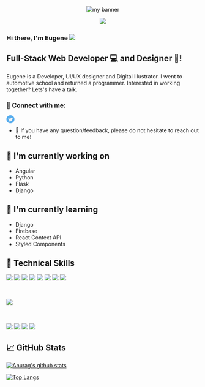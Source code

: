 

<p align="center">
  <img src="https://user-images.githubusercontent.com/95283425/152658597-e5f7116a-6039-41d9-b641-e6fb9ce567f4.png"  height="300px" alt="my banner">
</p>
<p align="center"><img src="https://i.imgur.com/A6bWGFl.gif"/></p>
<h3>
Hi there, I'm Eugene <img src="https://raw.githubusercontent.com/iampavangandhi/iampavangandhi/master/gifs/Hi.gif" width="40px">
</h3>

<h2>
Full-Stack Web Developer 💻 and Designer 🎨! 
</h2> 

Eugene is a Developer, UI/UX designer and Digital Illustrator.
I went to automotive school and returned a programmer.
Interested in working together? Lets's have a talk.

### 🤝 Connect with me:
<a href="https://twitter.com/crabs_ke" targer="_blank"><img align="left" src="https://raw.githubusercontent.com/eugene-oluoch/eugene-oluoch/main/images/twitter-svgrepo-com.svg" alt="Eugene | Twitter" width="21px"/></a>
</br>
- 💬 If you have any question/feedback, please do not hesitate to reach out to me!

## 🔭 I'm currently working on
- Angular
- Python
- Flask
- Django

## 🌱 I'm currently learning

- Django
- Firebase
- React Context API
- Styled Components  

## 💼 Technical Skills

![]( 	https://img.shields.io/badge/HTML5-E34F26?style=for-the-badge&logo=html5&logoColor=white)
![](https://img.shields.io/badge/Sass-CC6699?style=for-the-badge&logo=sass&logoColor=white)
![]( 	https://img.shields.io/badge/TypeScript-007ACC?style=for-the-badge&logo=typescript&logoColor=white)
![]( 	https://img.shields.io/badge/Python-14354C?style=for-the-badge&logo=python&logoColor=white)
![]( 	https://img.shields.io/badge/Angular-DD0031?style=for-the-badge&logo=angular&logoColor=white)
![]( 	https://img.shields.io/badge/Django-092E20?style=for-the-badge&logo=django&logoColor=white)
![]( 	https://img.shields.io/badge/Flask-000000?style=for-the-badge&logo=flask&logoColor=white)
![]( 	https://img.shields.io/badge/SQLite-07405E?style=for-the-badge&logo=sqlite&logoColor=white)

</br>

![](https://img.shields.io/badge/Ubuntu-E95420?style=for-the-badge&logo=ubuntu&logoColor=white)



</br>

![](https://img.shields.io/badge/Tools-Figma-informational?style=flat&logo=Figma&color=F24E1E)
![](https://img.shields.io/badge/Tools-NPM-informational?style=flat&logo=NPM&color=CB3837)
![](https://img.shields.io/badge/Tools-Git-informational?style=flat&logo=Git&color=F05032)
![](https://img.shields.io/badge/Tools-GitHub-informational?style=flat&logo=GitHub&color=181717)

## 📈 GitHub Stats 

[![Anurag's github stats](https://github-readme-stats.vercel.app/api?username=eugene-oluoch)](https://github.com/Eugene-Oluoch)

[![Top Langs](https://github-readme-stats.vercel.app/api/top-langs/?username=Eugene-Oluoch&layout=compact)](https://github.com/eugene-oluoch)



